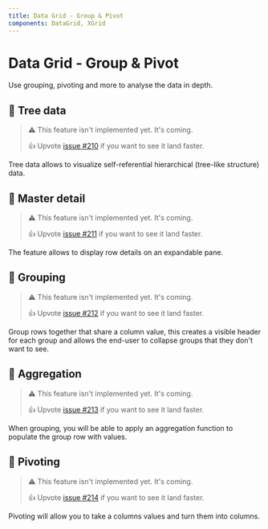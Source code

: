 ```yaml
---
title: Data Grid - Group & Pivot
components: DataGrid, XGrid
---
```


# Data Grid - Group & Pivot

<p class="description">Use grouping, pivoting and more to analyse the data in depth.</p>

## 🚧 Tree data [<span class="pro"></span>](https://material-ui.com/store/items/material-ui-x/)

> ⚠️ This feature isn't implemented yet. It's coming.
>
> 👍 Upvote [issue #210](https://github.com/mui-org/material-ui-x/issues/210) if you want to see it land faster.

Tree data allows to visualize self-referential hierarchical (tree-like structure) data.

## 🚧 Master detail [<span class="pro"></span>](https://material-ui.com/store/items/material-ui-x/)

> ⚠️ This feature isn't implemented yet. It's coming.
>
> 👍 Upvote [issue #211](https://github.com/mui-org/material-ui-x/issues/211) if you want to see it land faster.

The feature allows to display row details on an expandable pane.

## 🚧 Grouping [<span class="premium"></span>](https://material-ui.com/store/items/material-ui-x/)

> ⚠️ This feature isn't implemented yet. It's coming.
>
> 👍 Upvote [issue #212](https://github.com/mui-org/material-ui-x/issues/212) if you want to see it land faster.

Group rows together that share a column value, this creates a visible header for each group and allows the end-user to collapse groups that they don't want to see.

## 🚧 Aggregation [<span class="premium"></span>](https://material-ui.com/store/items/material-ui-x/)

> ⚠️ This feature isn't implemented yet. It's coming.
>
> 👍 Upvote [issue #213](https://github.com/mui-org/material-ui-x/issues/213) if you want to see it land faster.

When grouping, you will be able to apply an aggregation function to populate the group row with values.

## 🚧 Pivoting [<span class="premium"></span>](https://material-ui.com/store/items/material-ui-x/)

> ⚠️ This feature isn't implemented yet. It's coming.
>
> 👍 Upvote [issue #214](https://github.com/mui-org/material-ui-x/issues/214) if you want to see it land faster.

Pivoting will allow you to take a columns values and turn them into columns.
